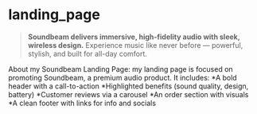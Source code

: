 # landing_page

> **Soundbeam delivers immersive, high-fidelity audio with sleek, wireless design.**
> Experience music like never before — powerful, stylish, and built for all-day comfort.

About my Soundbeam Landing Page:
my landing page is focused on promoting Soundbeam, a premium audio product. 
It includes:
*A bold header with a call-to-action
*Highlighted benefits (sound quality, design, battery)
*Customer reviews via a carousel
*An order section with visuals
*A clean footer with links for info and socials
